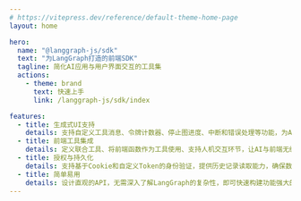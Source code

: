 ```yaml
---
# https://vitepress.dev/reference/default-theme-home-page
layout: home

hero:
  name: "@langgraph-js/sdk"
  text: "为LangGraph打造的前端SDK"
  tagline: 简化AI应用与用户界面交互的工具集
  actions:
    - theme: brand
      text: 快速上手
      link: /langgraph-js/sdk/index

features:
  - title: 生成式UI支持
    details: 支持自定义工具消息、令牌计数器、停止图进度、中断和错误处理等功能，为AI驱动的界面提供完整解决方案
  - title: 前端工具集成
    details: 定义联合工具、将前端函数作为工具使用、支持人机交互环节，让AI与前端无缝衔接
  - title: 授权与持久化
    details: 支持基于Cookie和自定义Token的身份验证，提供历史记录读取能力，确保数据安全和连续性
  - title: 简单易用
    details: 设计直观的API，无需深入了解LangGraph的复杂性，即可快速构建功能强大的AI前端应用
---
```


